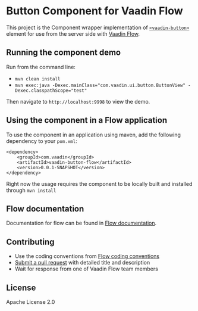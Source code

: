 # Button Component for Vaadin Flow

This project is the Component wrapper implementation of [`<vaadin-button>`](https://github.com/vaadin/vaadin-button) element
for use from the server side with [Vaadin Flow](https://github.com/vaadin/flow).

## Running the component demo
Run from the command line:
- `mvn clean install`
- `mvn exec:java -Dexec.mainClass="com.vaadin.ui.button.ButtonView" -Dexec.classpathScope="test"`

Then navigate to `http://localhost:9998` to view the demo.

## Using the component in a Flow application
To use the component in an application using maven, 
add the following dependency to your `pom.xml`:
```
<dependency>
    <groupId>com.vaadin</groupId>
    <artifactId>vaadin-button-flow</artifactId>
    <version>0.0.1-SNAPSHOT</version>
</dependency>
```
Right now the usage requires the component to be locally built and installed through `mvn install`

## Flow documentation
Documentation for flow can be found in [Flow documentation](https://github.com/vaadin/flow/blob/master/flow-documentation/Overview.asciidoc).

## Contributing
- Use the coding conventions from [Flow coding conventions](https://github.com/vaadin/flow/tree/master/eclipse)
- [Submit a pull request](https://www.digitalocean.com/community/tutorials/how-to-create-a-pull-request-on-github) with detailed title and description
- Wait for response from one of Vaadin Flow team members

## License
Apache License 2.0
